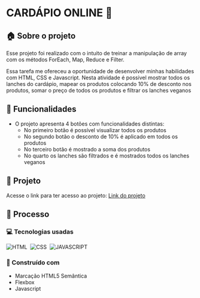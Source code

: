  # CARDÁPIO ONLINE :hamburger:

 ## :house: Sobre o projeto
 <p>
    Esse projeto foi realizado com o intuito de treinar a manipulação de array com os métodos ForEach, Map, Reduce e Filter. 
 </p>
 <p>
   Essa tarefa me ofereceu a oportunidade de desenvolver minhas habilidades com HTML, CSS e Javascript. Nesta atividade é possivel mostrar todos os lanches do cardápio, mapear os produtos colocando 10% de desconto nos produtos, somar o preço de todos os produtos e filtrar os lanches veganos
 </p>

 ## :hammer: Funcionalidades
  - O projeto apresenta 4 botões com funcionalidades distintas:
      - No primeiro botão é possível visualizar todos os produtos
      - No segundo botão o desconto de 10% é aplicado em todos os produtos
      - No terceiro botão é mostrado a soma dos produtos
      - No quarto os lanches são filtrados e é mostrados todos os lanches veganos

 ## :pushpin: Projeto
 <p>
   Acesse o link para ter acesso ao projeto: <a href="https://hugo-leite.github.io/cardapio-online-devclub/">Link do projeto</a>
 </p>

 ## :file_folder: Processo
 ### :computer: Tecnologias usadas
   ![HTML](https://img.shields.io/badge/HTML5-E34F26?style=for-the-badge&logo=html5&logoColor=white)&nbsp;
   ![CSS](https://img.shields.io/badge/CSS3-1572B6?style=for-the-badge&logo=css3&logoColor=white)&nbsp;
   ![JAVASCRIPT](https://img.shields.io/badge/JavaScript-F7DF1E?style=for-the-badge&logo=javascript&logoColor=black)&nbsp;
 
 ### :wrench: Construído com

  - Marcação HTML5 Semântica
  - Flexbox
  - Javascript

